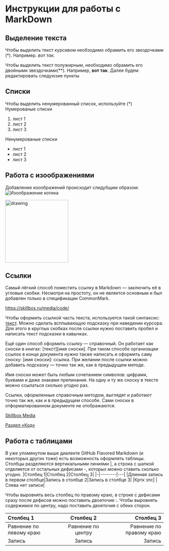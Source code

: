 # Инструкции для работы с MarkDown

## Выделение текста

Чтобы выделить текст курсивом необзодимо обрамить его звездочками (*). Например. *вот так*.

Чтобы выделить текст полужирным, необходимо обрамить его двойными звездочками(**). Например, **вот так**.
Далее будем редактировать следуюзие пункты

## Списки
Чтобы выделить ненумерованный список, используйте (*)
Нумерованые списки
1. лист 1
2. лист 2
3. лист 3

Ненумерованые списки
* лист 1
* лист 2
* лист 3
## Работа с изоображениями
Добавление изоображений происходит следубщим образом:
![Изоображение котика](kot.jpg)

<img src="kot.jpg" alt="drawing" width="200"/>

## Ссылки
Самый лёгкий способ поместить ссылку в Markdown — заключить её в угловые скобки. Несмотря на простоту, он не является основным и был добавлен только в спецификации CommonMark.

<https://skillbox.ru/media/code/>

Чтобы оформить ссылкой часть текста, используется такой синтаксис: [текст](ссылка). Можно сделать всплывающую подсказку при наведении курсора. Для этого в круглых скобках после ссылки нужно поставить пробел и написать текст подсказки в кавычках.

Ещё один способ оформить ссылку — справочный. Он работает как сноски в книгах: [текст][имя сноски]. При таком способе организации ссылок в конце документа нужно также написать и оформить саму сноску: [имя сноски]: ссылка. При желании после ссылки можно добавить подсказку — точно так же, как в предыдущем методе.

Имя сноски может быть любым сочетанием символов: цифрами, буквами и даже знаками препинания. На одну и ту же сноску в тексте можно ссылаться сколько угодно раз.

Ссылки, оформленные справочным методом, выглядят и работают точно так же, как и в предыдущем способе. Сами сноски в отформатированном документе не отображаются.

[Skillbox Media][1]

[Раздел «Код»][code]


[1]: https://skillbox.ru/media "Всплывающая подсказка"
[code]: https://skillbox.ru/media/code/


## Работа с таблицами
В уже упомянутом выше диалекте GitHub Flavored Markdown (и некоторых других тоже) есть возможность оформлять таблицы. Столбцы разделяются вертикальными линиями |, а строка с шапкой отделяется от остальных дефисами -, которых можно ставить сколько угодно.
|Столбец 1|Столбец 2|Столбец 3|
|-|--------|---|
|Длинная запись в первом столбце|Запись в столбце 2|Запись в столбце 3|
|Кртк зпс| |Слева нет записи|

Чтобы выровнять весь столбец по правому краю, в строке с дефисами сразу после дефисов можно поставить двоеточие :. Чтобы выровнять содержимое по центру, надо поставить двоеточия с обеих сторон.

|Столбец 1|Столбец 2|Столбец 3|
|:-|:-:|-:|
|Равнение по левому краю|Равнение по центру|Равнение по правому краю|
|Запись|Запись|Запись|